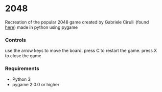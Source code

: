 # 2048

Recreation of the popular 2048 game created by Gabriele Cirulli (found [here](https://play2048.co/ "Original 2048 Game")) made in python using pygame

### Controls

use the arrow keys to move the board. press C to restart the game. press X to close the game

### Requirements

- Python 3
- pygame 2.0.0 or higher
